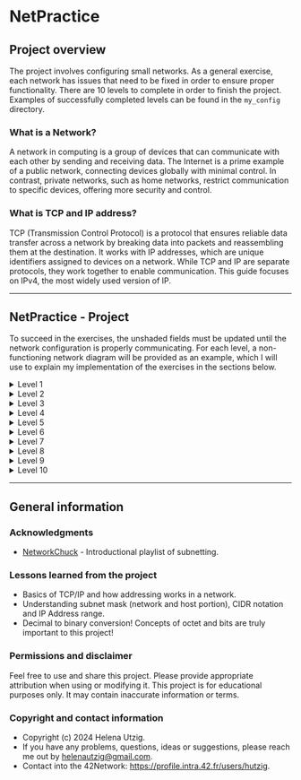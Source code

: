 # NetPractice

## Project overview

The project involves configuring small networks. As a general exercise, each network has issues that need to be fixed in order to ensure proper functionality. There are 10 levels to complete in order to finish the project. Examples of successfully completed levels can be found in the `my_config` directory.

### What is a Network?
A network in computing is a group of devices that can communicate with each other by sending and receiving data. The Internet is a prime example of a public network, connecting devices globally with minimal control. In contrast, private networks, such as home networks, restrict communication to specific devices, offering more security and control.

### What is TCP and IP address?
TCP (Transmission Control Protocol) is a protocol that ensures reliable data transfer across a network by breaking data into packets and reassembling them at the destination. It works with IP addresses, which are unique identifiers assigned to devices on a network. While TCP and IP are separate protocols, they work together to enable communication. This guide focuses on IPv4, the most widely used version of IP.

---

## NetPractice - Project

To succeed in the exercises, the unshaded fields must be updated until the network configuration is properly communicating. For each level, a non-functioning network diagram will be provided as an example, which I will use to explain my implementation of the exercises in the sections below.

<details>
  <summary>Level 1</summary>
  <br>

This level has a straightforward goal: ensure the devices that must direct communicate are in the same network. How to do it? Ensure the IP Addresses of each device are in the same range of possible IP addresses available for that network. Remember that the first and last IP are reserved for the Subnet Address and the Broadcast Address, so, anything else can be used if it is not yet assigned to a device.

For the Network A1-B1, the subnet mask is `255.255.255.0` (CIDR `/24`) which give us a total number of IP addresses of `256`. Host B has `104.97.23.12` as IP Address, therefore the Subnet Address is `104.97.23.0` and the Broadcast Address is `104.97.23.255`. That means that A1 can have any IP Address in this range (except the alreday taken). As the subnet mask is `/24`, only the last portion of the 32 bits IP would be different of each device inside that network.

In other case, C1-D1, the logic is similar, but because the subnet mask is `255.255.0.0` (CIDR `/16`), the only the first two octets (16 bits) of the IP Address would be the same in the IP Addresses of this network. To ensure that both hosts communicate between each other, their IP must be in the wide range (65.536) that this subnet mask allows - between `211.191.0.0` (Subnet Address) to `211.191.255.255` (Broadcast Address). Host C alreday has an IP Address (`211.191.223.75`), thus the Host D can have any IP from `211.191.0.1` to `211.191.255.254`.


  </details>

<details>
  <summary>Level 2</summary>
  <br>

All devices in the same network to have the same mask and, remmember, it is only possible to use IP Address within the respective subnet mask range - the extremities IP Addresses are reserved for the Subnet Address and the Broadcast Address.

In the Network A1-B2, the subnet mask is defined by A1 as `255.255.255.224` (CIDR `/27`) and the IP Address of B1 is already set. These informations revele that the range of IP Address for network is 32, and since the first and last are reserved, the number of available IP Address is 30, and also, that this range should include `192.168.134.222` (IP Address of B1). So, the network range is between `192.168.36.192` and `192.168.36.223`, excluding the extremities (i.e., `192.168.36.192` and `192.168.36.223` are not part of the usable range). Therefore, host A can be assigned any IP address within this range.

Network C1-D1 has a narrow subnet mask set: `255.255.255.252` (CIDR `/30`) that allows only 4 IP Address in total (i.e., 2 IP Address available for hosts in the network. In this case, ensure to set the IP's in the correct range (and not reserved) and it is not a private address (how?).


  </details>

<details>
  <summary>Level 3</summary>
  <br>

The goal of this level is to allow communication between 3 devices: A1, B1, C1. All this hosts must be on the same network. One of these devices have alreday a subnet mask set (C1). Therefore, the mask `255.255.255.128` (CIDR `/25`) is the default for all the devices within the network, and it gives us information about the total range of IP Address: 128. So, we can assume that the range for this particular network is from `xxx.xxx.xxx.0` to `xxx.xxx.xxx.127` (excluding the extremities). The IP Address of one of the 3 host is already set: A1. This host IP is `104.198.50.125` which is within the range we just assume, and give us the network portion of the 32 bits IP Addresses for the others devices.

  </details>

<details>
  <summary>Level 4</summary>
  <br>

example of level 

  </details>


<details>
  <summary>Level 5</summary>
  <br>

example of level 

  </details>


<details>
  <summary>Level 6</summary>
  <br>

example of level 

  </details>


<details>
  <summary>Level 7</summary>
  <br>

example of level 

  </details>

<details>
  <summary>Level 8</summary>
  <br>

example of level 

  </details>

<details>
  <summary>Level 9</summary>
  <br>

example of level 

  </details>


<details>
  <summary>Level 10</summary>
  <br>

example of level 

  </details>

---

## General information

### Acknowledgments

- [NetworkChuck](https://youtu.be/5WfiTHiU4x8?si=nG4YrKvgIwYG8EY_) - Introductional playlist of subnetting. 

### Lessons learned from the project

- Basics of TCP/IP and how addressing works in a network.
- Understanding subnet mask (network and host portion), CIDR notation and IP Address range.
- Decimal to binary conversion! Concepts of octet and bits are truly important to this project!

### Permissions and disclaimer

Feel free to use and share this project. Please provide appropriate attribution when using or modifying it. This project is for educational purposes only. It may contain inaccurate information or terms.

### Copyright and contact information

- Copyright (c) 2024 Helena Utzig.
- If you have any problems, questions, ideas or suggestions, please reach me out by helenautzig@gmail.com.
- Contact into the 42Network: https://profile.intra.42.fr/users/hutzig.
